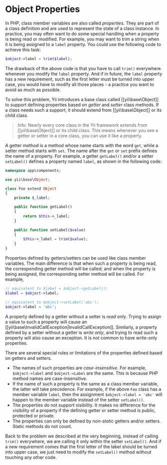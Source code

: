 Object Properties
=================

In PHP, class member variables are also called *properties*. They are part of a class definition and are used
to represent the state of a class instance. In practice, you may often want to do some special handling when
a property is being read or modified. For example, you may want to trim a string when it is being assigned
to a `label` property. You could use the following code to achieve this task:

```php
$object->label = trim($label);
```

The drawback of the above code is that you have to call `trim()` everywhere whenever you modify the `label`
property. And if in future, the `label` property has a new requirement, such as the first letter must be turned
into upper case, you would have to modify all those places - a practice you want to avoid as much as possible.

To solve this problem, Yii introduces a base class called [[yii\base\Object]] to support defining properties
based on *getter* and *setter* class methods. If a class needs such a support, it should extend from
[[yii\base\Object]] or its child class.

> Info: Nearly every core class in the Yii framework extends from [[yii\base\Object]] or its child class.
  This means whenever you see a getter or setter in a core class, you can use it like a property.

A getter method is a method whose name starts with the word `get`, while a setter method starts with `set`.
The name after the `get` or `set` prefix defines the name of a property. For example, a getter `getLabel()` and/or
a setter `setLabel()` defines a property named `label`, as shown in the following code:

```php
namespace app\components;

use yii\base\Object;

class Foo extend Object
{
    private $_label;

    public function getLabel()
    {
        return $this->_label;
    }

    public function setLabel($value)
    {
        $this->_label = trim($value);
    }
}
```

Properties defined by getters/setters can be used like class member variables. The main difference is that
when such a property is being read, the corresponding getter method will be called; and when the property is
being assigned, the corresponding setter method will be called. For example,

```php
// equivalent to $label = $object->getLabel();
$label = $object->label;

// equivalent to $object->setLabel('abc');
$object->label = 'abc';
```

A property defined by a getter without a setter is *read only*. Trying to assign a value to such a property will cause
an [[yii\base\InvalidCallException|InvalidCallException]]. Similarly, a property defined by a setter without a getter
is *write only*, and trying to read such a property will also cause an exception. It is not common to have write-only
properties.

There are several special rules or limitations of the properties defined based on getters and setters.

* The names of such properties are *case-insensitive*. For example, `$object->label` and `$object->Label` are the same.
  This is because PHP method names are case-insensitive.
* If the name of such a property is the same as a class member variable, the latter will take precedence.
  For example, if the above `Foo` class has a member variable `label`, then the assignment `$object->label = 'abc'`
  will happen to the member variable instead of the setter `setLabel()`.
* The properties do not support visibility. It makes no difference for the visibility of a property
  if the defining getter or setter method is public, protected or private.
* The properties can only be defined by *non-static* getters and/or setters. Static methods do not count.

Back to the problem we described at the very beginning, instead of calling `trim()` everywhere, we are calling it
only within the setter `setLabel()`. And if a new requirement comes that the first letter of the label should
be turned into upper case, we just need to modify the `setLabel()` method without touching any other code.
